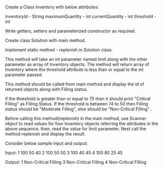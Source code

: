 Create a Class Inventory with below attributes:

inventoryId - String
maximumQuantity - int
currentQuantity - int
threshold - int

Write getters, setters and parameterized constructor as required. 

Create class Solution with main method. 

Implement static method - replenish in Solution class.

This method will take an int parameter named limit along with the other parameter as array of Inventory objects. 
The method will return array of Inventory where the threshold attribute is less than or equal to the int parameter passed.

This method should be called from main method and display the id of returned objects along with Filling status.

if the threshold is greater than or equal to 75 then it should print "Critical Filling" as Filling Status. If the threshold is between 74 to 50 then Filling status should be "Moderate Filling", else should be "Non-Critical Filling" .

Before calling this method(replenish) in the main method, use Scanner object to read values for four Inventory objects referring the attributes in the above sequence. 
then, read the value for limit parameter. 
Next call the method replenish and display the result. 

Consider below sample input and output:

Input:
1
100
50
40
2
100
50
50
3
100
40
45
4
100
80
25
45

Output:
1 Non-Critical Filling
3 Non-Critical Filling
4 Non-Critical Filling
